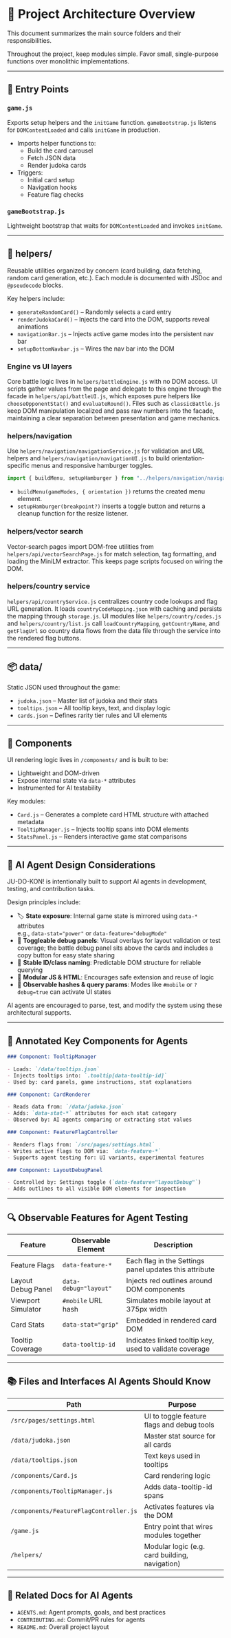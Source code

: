 # 🧱 Project Architecture Overview

This document summarizes the main source folders and their responsibilities.

Throughout the project, keep modules simple. Favor small, single-purpose functions over monolithic implementations.

---

## 📌 Entry Points

### `game.js`

Exports setup helpers and the `initGame` function. `gameBootstrap.js` listens
for `DOMContentLoaded` and calls `initGame` in production.

- Imports helper functions to:
  - Build the card carousel
  - Fetch JSON data
  - Render judoka cards
- Triggers:
  - Initial card setup
  - Navigation hooks
  - Feature flag checks

### `gameBootstrap.js`

Lightweight bootstrap that waits for `DOMContentLoaded` and invokes
`initGame`.

---

## 🧰 helpers/

Reusable utilities organized by concern (card building, data fetching, random card generation, etc.). Each module is documented with JSDoc and `@pseudocode` blocks.

Key helpers include:

- `generateRandomCard()` – Randomly selects a card entry
- `renderJudokaCard()` – Injects the card into the DOM, supports reveal animations
- `navigationBar.js` – Injects active game modes into the persistent nav bar
- `setupBottomNavbar.js` – Wires the nav bar into the DOM

### Engine vs UI layers

Core battle logic lives in `helpers/battleEngine.js` with no DOM access. UI scripts gather values from the page and delegate to this engine through the facade in `helpers/api/battleUI.js`, which exposes pure helpers like `chooseOpponentStat()` and `evaluateRound()`. Files such as `classicBattle.js` keep DOM manipulation localized and pass raw numbers into the facade, maintaining a clear separation between presentation and game mechanics.

### helpers/navigation

Use `helpers/navigation/navigationService.js` for validation and URL helpers and `helpers/navigation/navigationUI.js` to build orientation-specific menus and responsive hamburger toggles.

```js
import { buildMenu, setupHamburger } from "../helpers/navigation/navigationUI.js";
```

- `buildMenu(gameModes, { orientation })` returns the created menu element.
- `setupHamburger(breakpoint?)` inserts a toggle button and returns a cleanup function for the resize listener.

### helpers/vector search

Vector-search pages import DOM-free utilities from `helpers/api/vectorSearchPage.js` for match selection, tag formatting, and loading the MiniLM extractor. This keeps page scripts focused on wiring the DOM.

### helpers/country service

`helpers/api/countryService.js` centralizes country code lookups and flag URL generation. It loads `countryCodeMapping.json` with caching and persists the mapping through `storage.js`. UI modules like `helpers/country/codes.js` and `helpers/country/list.js` call `loadCountryMapping`, `getCountryName`, and `getFlagUrl` so country data flows from the data file through the service into the rendered flag buttons.

---

## 📦 data/

Static JSON used throughout the game:

- `judoka.json` – Master list of judoka and their stats
- `tooltips.json` – All tooltip keys, text, and display logic
- `cards.json` – Defines rarity tier rules and UI elements

---

## 🧠 Components

UI rendering logic lives in `/components/` and is built to be:

- Lightweight and DOM-driven
- Expose internal state via `data-*` attributes
- Instrumented for AI testability

Key modules:

- `Card.js` – Generates a complete card HTML structure with attached metadata
- `TooltipManager.js` – Injects tooltip spans into DOM elements
- `StatsPanel.js` – Renders interactive game stat comparisons

---

## 🧠 AI Agent Design Considerations

JU-DO-KON! is intentionally built to support AI agents in development, testing, and contribution tasks.

Design principles include:

- 🏷️ **State exposure**: Internal game state is mirrored using `data-*` attributes  
  e.g., `data-stat="power"` or `data-feature="debugMode"`
- 🧪 **Toggleable debug panels**: Visual overlays for layout validation or test coverage; the battle debug panel sits above the cards and includes a copy button for easy state sharing
- 🔗 **Stable ID/class naming**: Predictable DOM structure for reliable querying
- 🧩 **Modular JS & HTML**: Encourages safe extension and reuse of logic
- 🧭 **Observable hashes & query params**: Modes like `#mobile` or `?debug=true` can activate UI states

AI agents are encouraged to parse, test, and modify the system using these architectural supports.

---

## 🧩 Annotated Key Components for Agents

```markdown
### Component: TooltipManager

- Loads: `/data/tooltips.json`
- Injects tooltips into: `.tooltip[data-tooltip-id]`
- Used by: card panels, game instructions, stat explanations

### Component: CardRenderer

- Reads data from: `/data/judoka.json`
- Adds: `data-stat-*` attributes for each stat category
- Observed by: AI agents comparing or extracting stat values

### Component: FeatureFlagController

- Renders flags from: `/src/pages/settings.html`
- Writes active flags to DOM via: `data-feature-*`
- Supports agent testing for: UI variants, experimental features

### Component: LayoutDebugPanel

- Controlled by: Settings toggle (`data-feature="layoutDebug"`)
- Adds outlines to all visible DOM elements for inspection
```

---

## 🔍 Observable Features for Agent Testing

| Feature            | Observable Element    | Description                                             |
| ------------------ | --------------------- | ------------------------------------------------------- |
| Feature Flags      | `data-feature-*`      | Each flag in the Settings panel updates this attribute  |
| Layout Debug Panel | `data-debug="layout"` | Injects red outlines around DOM components              |
| Viewport Simulator | `#mobile` URL hash    | Simulates mobile layout at 375px width                  |
| Card Stats         | `data-stat="grip"`    | Embedded in rendered card DOM                           |
| Tooltip Coverage   | `data-tooltip-id`     | Indicates linked tooltip key, used to validate coverage |

---

## 📚 Files and Interfaces AI Agents Should Know

| Path                                   | Purpose                                        |
| -------------------------------------- | ---------------------------------------------- |
| `/src/pages/settings.html`             | UI to toggle feature flags and debug tools     |
| `/data/judoka.json`                    | Master stat source for all cards               |
| `/data/tooltips.json`                  | Text keys used in tooltips                     |
| `/components/Card.js`                  | Card rendering logic                           |
| `/components/TooltipManager.js`        | Adds data-tooltip-id spans                     |
| `/components/FeatureFlagController.js` | Activates features via the DOM                 |
| `/game.js`                             | Entry point that wires modules together        |
| `/helpers/`                            | Modular logic (e.g. card building, navigation) |

---

## 📎 Related Docs for AI Agents

- `AGENTS.md`: Agent prompts, goals, and best practices
- `CONTRIBUTING.md`: Commit/PR rules for agents
- `README.md`: Overall project layout

